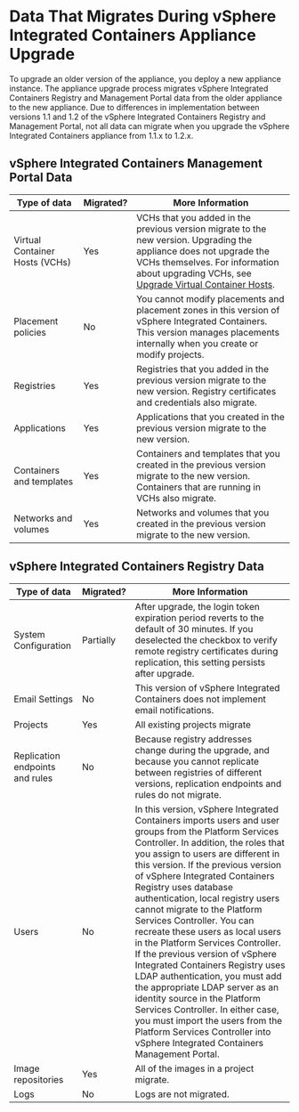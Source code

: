 # Data That Migrates During vSphere Integrated Containers Appliance Upgrade #

To upgrade an older version of the appliance, you deploy a new appliance instance. The appliance upgrade process migrates vSphere Integrated Containers Registry and Management Portal data from the older appliance to the new appliance. Due to differences in implementation between versions 1.1 and 1.2 of the vSphere Integrated Containers Registry and Management Portal, not all data can migrate when you upgrade the vSphere Integrated Containers appliance from 1.1.x to 1.2.x.

## vSphere Integrated Containers Management Portal Data ##

|Type of data|Migrated?|More Information|
|---|---|---|
|Virtual Container Hosts (VCHs)|Yes|VCHs that you added in the previous version migrate to the new version. Upgrading the appliance does not upgrade the VCHs themselves. For information about upgrading VCHs, see [Upgrade Virtual Container Hosts](upgrade_vch.md).|
|Placement policies|No|You cannot modify placements and placement zones in this version of vSphere Integrated Containers. This version manages placements internally when you create or modify projects.|
|Registries|Yes|Registries that you added in the previous version migrate to the new version. Registry certificates and credentials also migrate.|
|Applications|Yes|Applications that you created in the previous version migrate to the new version.|
|Containers and templates|Yes|Containers and templates that you created in the previous version migrate to the new version. Containers that are running in VCHs also migrate.|
|Networks and volumes|Yes|Networks and volumes that you created in the previous version migrate to the new version.|

## vSphere Integrated Containers Registry Data ##

|Type of data|Migrated?|More Information|
|---|---|---|
|System Configuration|Partially|After upgrade, the login token expiration period reverts to the default of 30 minutes. If you deselected the checkbox to verify remote registry certificates during replication, this setting persists after upgrade.|
|Email Settings|No|This version of vSphere Integrated Containers does not implement email notifications.|
|Projects|Yes|All existing projects migrate|
|Replication endpoints and rules|No|Because registry addresses change during the upgrade, and because you cannot replicate between registries of different versions, replication endpoints and rules do not migrate.|
|Users|No|In this version, vSphere Integrated Containers imports users and user groups from the Platform Services Controller. In addition, the roles that you assign to users are different in this version. If the previous version of vSphere Integrated Containers Registry uses database authentication, local registry users cannot migrate to the Platform Services Controller. You can recreate these users as local users in the Platform Services Controller. If the previous version of vSphere Integrated Containers Registry uses LDAP authentication, you must add the appropriate LDAP server as an identity source in the Platform Services Controller. In either case, you must import the users from the Platform Services Controller into vSphere Integrated Containers Management Portal.|
|Image repositories|Yes|All of the images in a project migrate.|
|Logs|No|Logs are not migrated.|